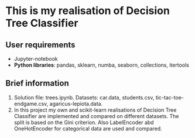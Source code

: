 # This is my realisation of Decision Tree Classifier

## User requirements

<ul>
  <li>Jupyter-notebook</li>
  <li><b>Python libraries</b>: pandas,  sklearn, numba, seaborn, collections, itertools </li>
</ul>

## Brief information

<ol>
  <li>
    Solution file: trees.ipynb. Datasets: car.data, students.csv, tic-tac-toe-endgame.csv, agaricus-lepiota.data.
  </li>
  <li>
    In this project my own and scikit-learn realisations of Decision Tree Classifier are implemented and compared on different datasets. The split is based on the Gini criterion. Also LabelEncoder abd OneHotEncoder for categorical data are used and compared.
  </li>
</ol>

